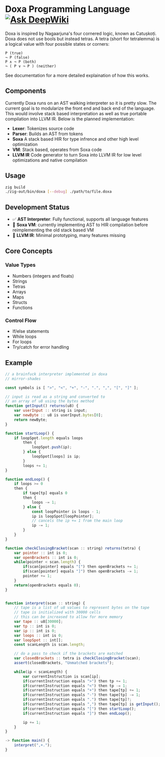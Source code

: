 # Doxa Programming Language [![Ask DeepWiki](https://deepwiki.com/badge.svg)](https://deepwiki.com/mirror-shades/doxa)  

Doxa is inspired by Nagaarjuna's four cornered logic, known as Catuṣkoṭi. Doxa does not use bools but instead tetras. A tetra (short for tetralemma) is a logical value with four possible states or corners:  

```
P (true)
¬ P (false)
P ∧ ¬ P (both)
¬ ( P ∨ ¬ P ) (neither)
```
See documentation for a more detailed explaination of how this works.  

## Components

Currently Doxa runs on an AST walking interpreter so it is pretty slow. The current goal is to modularize the front end and back end of the language. This would involve stack based interpretation as well as true portable compilation into LLVM IR. Below is the planned implementation:

- **Lexer**: Tokenizes source code
- **Parser**: Builds an AST from tokens
- **Soxa** A stack based HIR for type infrence and other high level optimization
- **VM**: Stack based, operates from Soxa code
- **LLVM IR** Code generator to turn Soxa into LLVM IR for low level optimizations and native compilation 

## Usage

```bash
zig build
./zig-out/bin/doxa [--debug] ./path/to/file.doxa
```

## Development Status

- ✅ **AST Interpreter**: Fully functional, supports all language features
- 🚧 **Soxa VM**: currently implementing AST to HIR compilation before reimplementing the old stack based VM
- 🚧 **LLVM IR**: Minimal prototyping, many features missing

## Core Concepts

### Value Types

- Numbers (integers and floats)
- Strings
- Tetras
- Arrays
- Maps
- Structs
- Functions

### Control Flow

- If/else statements
- While loops
- For loops
- Try/catch for error handling

## Example

``` javascript
// a brainfuck interpreter implemented in doxa
// mirror-shades

const symbols is [ ">", "<", "+", "-", ".", ",", "[", "]" ];

// input is read as a string and converted to
// an array of u8 using the bytes method
function getInput() returns(u8) {
    var userInput :: string is input;
    var newByte :: u8 is userInput.bytes[0];
    return newByte;
}

function startLoop() {
    if loopSpot.length equals loops 
        then {
            loopSpot.push(ip);
        } else {
            loopSpot[loops] is ip;
        }
        loops += 1;
}

function endLoop() {
    if loops >= 0 
    then {
        if tape[tp] equals 0 
        then {
            loops -= 1;
        } else {
            const loopPointer is loops - 1;
            ip is loopSpot[loopPointer];
            // cancels the ip += 1 from the main loop
            ip -= 1;
        }
    }
}

function checkClosingBracket(scan :: string) returns(tetra) {
    var pointer :: int is 0;
    var openBrackets :: int is 0;
    while(pointer < scan.length) {
        if(scan[pointer] equals "[") then openBrackets += 1;
        if(scan[pointer] equals "]") then openBrackets -= 1;
        pointer += 1;
    }
    return(openBrackets equals 0);
}


function interpret(scan :: string) {
    // tape is a list of u8 values to represent bytes on the tape
    // tape is initialized with 30000 cells
    // this can be increased to allow for more memory
    var tape :: u8[30000];
    var tp :: int is 0;
    var ip :: int is 0;
    var loops :: int is 0;
    var loopSpot :: int[];
    const scanLength is scan.length;

    // do a pass to check if the brackets are matched
    var closedBrackets :: tetra is checkClosingBracket(scan);
    assert(closedBrackets, "Unmatched brackets");

    while(ip < scanLength) {
        var currentInstruction is scan[ip];
        if(currentInstruction equals ">") then tp += 1;
        if(currentInstruction equals "<") then tp -= 1;
        if(currentInstruction equals "+") then tape[tp] += 1;
        if(currentInstruction equals "-") then tape[tp] -= 1;
        if(currentInstruction equals ".") then tape[tp]?;
        if(currentInstruction equals ",") then tape[tp] is getInput();
        if(currentInstruction equals "[") then startLoop();
        if(currentInstruction equals "]") then endLoop();

        ip += 1;
    }
}

-> function main() {
    interpret(",+.");
}
```

